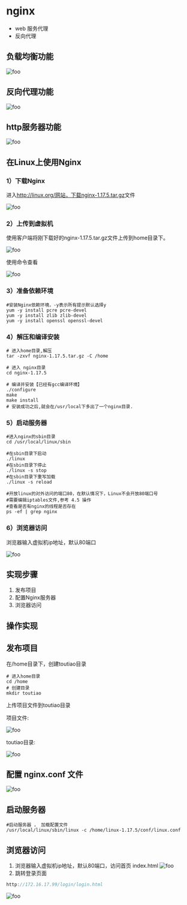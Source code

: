 # nginx

- web 服务代理
- 反向代理

## 负载均衡功能

  <img :src="$withBase('/javaUtils/15.png')" alt="foo">

## 反向代理功能

  <img :src="$withBase('/javaUtils/16.png')" alt="foo">

## http服务器功能

  <img :src="$withBase('/javaUtils/17.png')" alt="foo">

## 在Linux上使用Nginx

### 1）下载Nginx

进入<http://linux.org/网站，下载nginx-1.17.5.tar.gz>文件

<img :src="$withBase('/linux/assets/1573805867978.png')" alt="foo">
  
### 2）上传到虚拟机

使用客户端将刚下载好的nginx-1.17.5.tar.gz文件上传到home目录下。

<img :src="$withBase('/linux/assets/1573806041202.png')" alt="foo">

使用命令查看

<img :src="$withBase('/linux/assets/1573806174170.png')" alt="foo">

### 3）准备依赖环境

```shell
#安装Nginx依赖环境，‐y表示所有提示默认选择y
yum -y install pcre pcre-devel
yum ‐y install zlib zlib‐devel  
yum ‐y install openssl openssl‐devel
```

### 4）解压和编译安装

```shell
# 进入home目录,解压
tar -zxvf nginx-1.17.5.tar.gz -C /home

# 进入 nginx目录
cd nginx-1.17.5

# 编译并安装【已经有gcc编译环境】
./configure
make
make install
# 安装成功之后,就会在/usr/local下多出了一个nginx目录.
```

### 5）启动服务器

```shell
#进入nginx的sbin目录
cd /usr/local/linux/sbin

#在sbin目录下启动
./linux
#在sbin目录下停止
./linux ‐s stop
#在sbin目录下重写加载
./linux ‐s reload

#开放linux的对外访问的端口80，在默认情况下，Linux不会开放80端口号
#需要编辑iptables文件,参考 4.5 操作
#查看是否有nginx的线程是否存在
ps ‐ef | grep nginx

```

### 6）浏览器访问

浏览器输入虚拟机ip地址，默认80端口

<img :src="$withBase('/linux/assets/1573812171600.png')" alt="foo">

## 实现步骤

1. 发布项目
2. 配置Nginx服务器
3. 浏览器访问

## 操作实现

## 发布项目

在/home目录下，创建toutiao目录

```shell
# 进入home目录
cd /home 
# 创建目录
mkdir toutiao
```

上传项目文件到toutiao目录

项目文件:

<img :src="$withBase('/linux/assets/1573812553361.png')" alt="foo">

toutiao目录:

<img :src="$withBase('/linux/assets/1573812637850.png')" alt="foo">

## 配置 nginx.conf 文件

<img :src="$withBase('/linux/assets/1573812368563.png')" alt="foo">

## 启动服务器

```shell
#启动服务器 ， 加载配置文件
/usr/local/linux/sbin/linux -c /home/linux-1.17.5/conf/linux.conf
```

## 浏览器访问

1. 浏览器输入虚拟机ip地址，默认80端口，访问首页 index.html <img :src="$withBase('/linux/assets/1573826416351.png')" alt="foo">
2. 跳转登录页面

```java
http://172.16.17.99/login/login.html
```

<img :src="$withBase('/linux/assets/1573812990799.png')" alt="foo">
